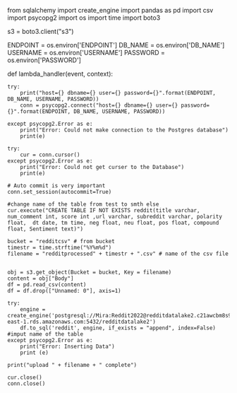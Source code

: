 from sqlalchemy import create_engine
import pandas as pd
import csv
import psycopg2
import os
import time
import boto3

s3 = boto3.client("s3")

ENDPOINT = os.environ['ENDPOINT']
DB_NAME = os.environ['DB_NAME']
USERNAME = os.environ['USERNAME']
PASSWORD = os.environ['PASSWORD']

def lambda_handler(event, context):
    
    try:
        print("host={} dbname={} user={} password={}".format(ENDPOINT, DB_NAME, USERNAME, PASSWORD))
        conn = psycopg2.connect("host={} dbname={} user={} password={}".format(ENDPOINT, DB_NAME, USERNAME, PASSWORD))

    except psycopg2.Error as e:
        print("Error: Could not make connection to the Postgres database")
        print(e)

    try:
        cur = conn.cursor()
    except psycopg2.Error as e:
        print("Error: Could not get curser to the Database")
        print(e)
    
    # Auto commit is very important
    conn.set_session(autocommit=True)
    
    #change name of the table from test to smth else 
    cur.execute("CREATE TABLE IF NOT EXISTS reddit(title varchar, num_comment int, score int ,url varchar, subreddit varchar, polarity float,  dt date, tm time, neg float, neu float, pos float, compound float, Sentiment text)")
    
    bucket = "redditcsv" # from bucket
    timestr = time.strftime("%Y%m%d")
    filename = "redditprocessed" + timestr + ".csv" # name of the csv file 
    
    
    obj = s3.get_object(Bucket = bucket, Key = filename)
    content = obj["Body"]
    df = pd.read_csv(content)
    df = df.drop(["Unnamed: 0"], axis=1)

    try:
        engine = create_engine('postgresql://Mira:Reddit2022@redditdatalake2.c21awcbm8s9m.us-east-1.rds.amazonaws.com:5432/redditdatalake2')
        df.to_sql('reddit', engine, if_exists = "append", index=False) #imput name of the table 
    except psycopg2.Error as e:
        print("Error: Inserting Data")
        print (e)
        
    print("upload " + filename + " complete") 
    
    cur.close()
    conn.close()
